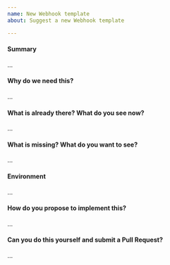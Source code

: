 ```yaml
---
name: New Webhook template
about: Suggest a new Webhook template

---
```

<!--
Thanks for submitting this suggestion. Please fill the template below,
otherwise we will not be able to process it.
-->

#### Summary
<!-- Summarize the suggestion in a few sentences: -->

...

#### Why do we need this?
<!-- Please explain the motivation, where it will be used, etc. -->

...

#### What is already there? What do you see now?

...

#### What is missing? What do you want to see?

...

#### Environment

...

#### How do you propose to implement this?
<!--
Please think about how this could be implemented.
-->

...

#### Can you do this yourself and submit a Pull Request?
<!-- You can also @mention experts if you need help with this. -->

...
